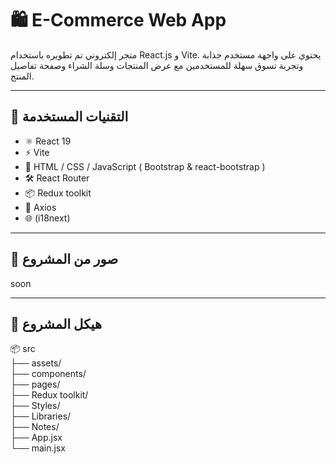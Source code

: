 # 🛍️ E-Commerce Web App

متجر إلكتروني تم تطويره باستخدام React.js و Vite. يحتوي على واجهة مستخدم جذابة وتجربة تسوق سهلة للمستخدمين مع عرض المنتجات وسلة الشراء وصفحة تفاصيل المنتج.

---

## 🚀 التقنيات المستخدمة

- ⚛️ React 19
- ⚡ Vite
- 💅 HTML /  CSS  / JavaScript ( Bootstrap & react-bootstrap ) 
- 🛠️ React Router
- 📦  Redux toolkit
- 🔄 Axios 
- 🌐 (i18next) 

---

## 📸 صور من المشروع

soon

---

## 📁 هيكل المشروع


📦 src                                         
├── assets/                                   
├── components/                         
├── pages/                            
├── Redux toolkit/                      
├── Styles/                             
├── Libraries/                          
├── Notes/                               
├── App.jsx                               
└── main.jsx                 
